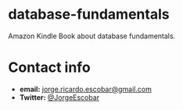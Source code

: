 # database-fundamentals
Amazon Kindle Book about database fundamentals.

# Contact info

* __email:__ jorge.ricardo.escobar@gmail.com
* __Twitter:__ [@JorgeEscobar](https://twitter.com/jorgeescobar)
